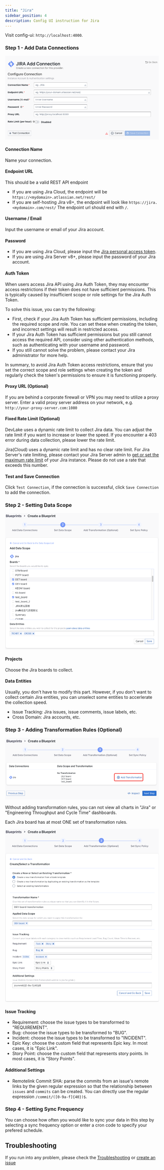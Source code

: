 ```yaml
---
title: "Jira"
sidebar_position: 4
description: Config UI instruction for Jira
---
```


Visit config-ui: `http://localhost:4000`.

### Step 1 - Add Data Connections

![jira-add-data-connections](/img/ConfigUI/jira-add-data-connections.png)

#### Connection Name

Name your connection.

#### Endpoint URL

This should be a valid REST API endpoint

- If you are using Jira Cloud, the endpoint will be `https://<mydomain>.atlassian.net/rest/`
- If you are self-hosting Jira v8+, the endpoint will look like `https://jira.<mydomain>.com/rest/`
  The endpoint url should end with `/`.

#### Username / Email

Input the username or email of your Jira account.

#### Password

- If you are using Jira Cloud, please input the [Jira personal access token](https://confluence.atlassian.com/enterprise/using-personal-access-tokens-1026032365.html).
- If you are using Jira Server v8+, please input the password of your Jira account.

#### Auth Token

When users access Jira API using Jira Auth Token, they may encounter access restrictions if their token does not have sufficient permissions. This is typically caused by insufficient scope or role settings for the Jira Auth Token.

To solve this issue, you can try the following:

- First, check if your Jira Auth Token has sufficient permissions, including the required scope and role. You can set these when creating the token, and incorrect settings will result in restricted access.
- If your Jira Auth Token has sufficient permissions but you still cannot access the required API, consider using other authentication methods, such as authenticating with your username and password.
- If you still cannot solve the problem, please contact your Jira administrator for more help.

In summary, to avoid Jira Auth Token access restrictions, ensure that you set the correct scope and role settings when creating the token and regularly check the token's permissions to ensure it is functioning properly.

#### Proxy URL (Optional)

If you are behind a corporate firewall or VPN you may need to utilize a proxy server. Enter a valid proxy server address on your network, e.g. `http://your-proxy-server.com:1080`

#### Fixed Rate Limit (Optional)

DevLake uses a dynamic rate limit to collect Jira data. You can adjust the rate limit if you want to increase or lower the speed. If you encounter a 403 error during data collection, please lower the rate limit.

Jira(Cloud) uses a dynamic rate limit and has no clear rate limit. For Jira Server's rate limiting, please contact your Jira Server admin to [get or set the maximum rate limit](https://repository.prace-ri.eu/git/help/security/rate_limits.md) of your Jira instance. Please do not use a rate that exceeds this number.

#### Test and Save Connection

Click `Test Connection`, if the connection is successful, click `Save Connection` to add the connection.

### Step 2 - Setting Data Scope

![jira-set-data-scope](/img/ConfigUI/jira-set-data-scope.png)

#### Projects

Choose the Jira boards to collect.

#### Data Entities

Usually, you don't have to modify this part. However, if you don't want to collect certain Jira entities, you can unselect some entities to accerlerate the collection speed.

- Issue Tracking: Jira issues, issue comments, issue labels, etc.
- Cross Domain: Jira accounts, etc.

### Step 3 - Adding Transformation Rules (Optional)

![jira-add-transformation-rules-list](/img/ConfigUI/jira-add-transformation-rules-list.png)

Without adding transformation rules, you can not view all charts in "Jira" or "Engineering Throughput and Cycle Time" dashboards.<br/>

Each Jira board has at most ONE set of transformation rules.

![jira-add-transformation-rules](/img/ConfigUI/jira-add-transformation-rules.png)

#### Issue Tracking

- Requirement: choose the issue types to be transformed to "REQUIREMENT".
- Bug: choose the issue types to be transformed to "BUG".
- Incident: choose the issue types to be transformed to "INCIDENT".
- Epic Key: choose the custom field that represents Epic key. In most cases, it is "Epic Link".
- Story Point: choose the custom field that represents story points. In most cases, it is "Story Points".

#### Additional Settings

- Remotelink Commit SHA: parse the commits from an issue's remote links by the given regular expression so that the relationship between `issues` and `commits` can be created. You can directly use the regular expression `/commit/([0-9a-f]{40})$`.

### Step 4 - Setting Sync Frequency

You can choose how often you would like to sync your data in this step by selecting a sync frequency option or enter a cron code to specify your prefered schedule.

## Troubleshooting

If you run into any problem, please check the [Troubleshooting](/Troubleshooting/Configuration.md) or [create an issue](https://github.com/apache/incubator-devlake/issues)
